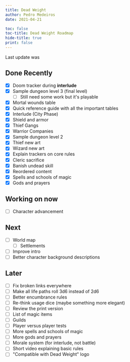 ```yaml
---
title: Dead Weight
author: Pedro Medeiros
date: 2021-04-21

toc: false
toc-title: Dead Weight Roadmap
hide-title: true
print: false
---
```


Last update was <now>

## Done Recently
- [x] Doom tracker during **interlude**
- [x] Sample dungeon level 3 (final level)
  - [ ] Still need some work but it's playable
- [x] Mortal wounds table
- [x] Quick reference guide with all the important tables
- [x] Interlude (City Phase)
- [x] Shield and armor
- [x] Thief Gangs
- [x] Warrior Companies
- [x] Sample dungeon level 2
- [x] Thief new art
- [x] Wizard new art
- [x] Explain trackers on core rules
- [x] Cleric sacrifice
- [x] Banish undead skill
- [x] Reordered content
- [x] Spells and schools of magic
- [x] Gods and prayers

## Working on now
- [ ] Character advancement

## Next
- [ ] World map
  - [ ] Settlements
- [ ] Improve intro
- [ ] Better character background descriptions

## Later
- [ ] Fix broken links everywhere
- [ ] Make all life paths roll 3d6 instead of 2d6
- [ ] Better encumbrance rules
- [ ] Re-think usage dice (maybe something more elegant)
- [ ] Review the print version
- [ ] List of magic items
- [ ] Guilds
- [ ] Player versus player tests
- [ ] More spells and schools of magic
- [ ] More gods and prayers
- [ ] Morale system (for interlude, not battle)
- [ ] Short video explaining basic rules
- [ ] "Compatible with Dead Weight" logo